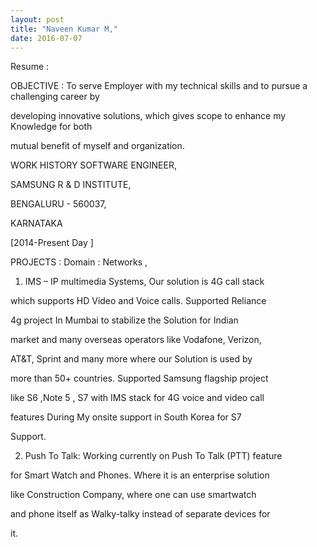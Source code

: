 ```yaml
---
layout: post
title: "Naveen Kumar M,"
date: 2016-07-07
---
```


Resume :

OBJECTIVE : To serve Employer with my technical skills and to pursue a challenging career by

developing innovative solutions, which gives scope to enhance my Knowledge for both

mutual benefit of myself and organization.

WORK HISTORY SOFTWARE ENGINEER,

SAMSUNG R &amp; D INSTITUTE,

BENGALURU - 560037,

KARNATAKA

[2014-Present Day ]

PROJECTS : Domain : Networks ,

1. IMS – IP multimedia Systems, Our solution is 4G call stack

which supports HD Video and Voice calls. Supported Reliance

4g project In Mumbai to stabilize the Solution for Indian

market and many overseas operators like Vodafone, Verizon,

AT&amp;T, Sprint and many more where our Solution is used by

more than 50+ countries. Supported Samsung flagship project

like S6 ,Note 5 , S7 with IMS stack for 4G voice and video call

features During My onsite support in South Korea for S7

Support.

2. Push To Talk: Working currently on Push To Talk (PTT) feature

for Smart Watch and Phones. Where it is an enterprise solution

like Construction Company, where one can use smartwatch

and phone itself as Walky-talky instead of separate devices for

it.
